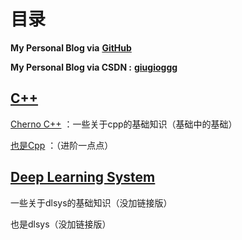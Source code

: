 # 目录

**My Personal Blog via** [**GitHub**](https://ccc-fire.github.io/)

**My Personal Blog via CSDN :** [**giugioggg**](https://blog.csdn.net/weixin_45484608)

## [C++](./01_cpp/README.md)

[Cherno C++](./01_cpp/Cherno_Cpp.md) ：一些关于cpp的基础知识（基础中的基础）

[也是Cpp](./01_cpp/Cpp.md) ：（进阶一点点）


## [Deep Learning System](./02_dlsys/README.md)

一些关于dlsys的基础知识（没加链接版）

也是dlsys（没加链接版）


<!-- ## [测试页面](./test/test1.md)
测试

## [测试doc2的内容](./doc2/latex.md)
测试

目录测试 -->